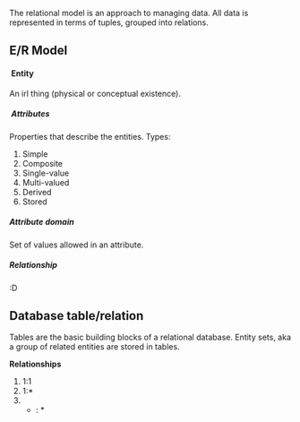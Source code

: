 The relational model is an approach to managing data. All data is represented in terms of tuples, grouped into relations.

## **E/R Model**

####  Entity
An irl thing (physical or conceptual existence).

#####  Attributes
Properties that describe the entities.
Types:
1.  Simple
2.  Composite
3.  Single-value
4.  Multi-valued
5.  Derived
6.  Stored

##### Attribute domain
Set of values allowed in an attribute.

##### Relationship
:D

## **Database table/relation**
Tables are the basic building blocks of a relational database. Entity sets, aka a group of related entities are stored in tables.

**Relationships**
1.  1:1
2.  1:*
3.  * : *